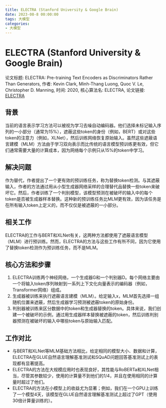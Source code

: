 ```yaml
---
title: ELECTRA (Stanford University & Google Brain)
date: 2023-08-8 00:00:00
tags: 大模型
categories:
- 大模型
---
```

# ELECTRA (Stanford University & Google Brain)
论文标题: ELECTRA: Pre-training Text Encoders as Discriminators Rather Than Generators, 作者: Kevin Clark, Minh-Thang Luong, Quoc V. Le, Christopher D. Manning, 时间: 2020, 核心算法名: ELECTRA, 论文链接: [ELECTRA](https://arxiv.org/abs/2003.10555)

## 背景
当前的语言表示学习方法可以被视为学习去噪自动编码器。他们选择未标记输入序列的一小部分（通常为15%），遮蔽这些token的身份（例如，BERT）或对这些token的注意力（例如，XLNet），然后训练网络恢复原始输入。虽然这些遮蔽语言建模（MLM）方法由于学习双向表示而比传统的语言模型预训练更有效，但它们通常需要大量的计算成本，因为网络每个示例只从15%的token中学习。

## 解决问题
作为替代，作者提出了一个更有效的预训练任务，称为替换token检测。与其遮蔽输入，作者的方法通过用从小型生成器网络采样的合理替代品替换一些token来破坏它。然后，作者训练了一个判别模型，该模型预测在被破坏的输入中的每个token是否被生成器样本替换。这种新的预训练任务比MLM更有效，因为该任务是在所有输入token上定义的，而不仅仅是被遮蔽的一小部分。
<!-- more -->
## 相关工作
ELECTRA的工作与BERT和XLNet有关，这两种方法都使用了遮蔽语言模型（MLM）进行预训练。然而，ELECTRA的方法与这些工作有所不同，因为它使用了替换token检测作为预训练任务，而不是MLM。

## 核心方法和步骤
1. ELECTRA训练两个神经网络，一个生成器G和一个判别器D。每个网络主要由一个将输入token序列映射到一系列上下文化向量表示的编码器（例如，Transformer网络）组成。
2. 生成器被训练来执行遮蔽语言建模（MLM）。给定输入x，MLM首先选择一组随机位置来遮蔽，然后生成器学习预测被遮蔽token的原始身份。
3. 判别器被训练来区分数据中的token和生成器替换的token。具体来说，我们创建一个被破坏的示例，通过用生成器样本替换被遮蔽的token，然后训练判别器预测在被破坏的输入中哪些token与原始输入匹配。

## 工作对比
- 与BERT和XLNet等MLM基础方法相比，给定相同的模型大小、数据和计算，ELECTRA在GLUE自然语言理解基准测试和SQuAD问题回答基准测试上的表现都有显著提高。
- ELECTRA的方法在大规模应用时也表现良好，其性能与RoBERTa和XLNet相当，尽管其参数较少，使用的计算量不到他们的1/4，并且在使用相同的计算量时超过了他们。
- ELECTRA的方法在小模型上的收益尤为显著；例如，我们在一个GPU上训练了一个模型4天，该模型在GLUE自然语言理解基准测试上超过了GPT（使用30倍计算量训练的）。